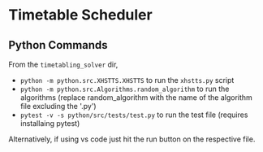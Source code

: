 # Timetable Scheduler

## Python Commands
From the `timetabling_solver` dir,

- `python -m python.src.XHSTTS.XHSTTS` to run the `xhstts.py` script
- `python -m python.src.Algorithms.random_algorithm` to run the algorithms (replace random_algorithm with the name of the algorithm file excluding the '.py')
- `pytest -v -s python/src/tests/test.py` to run the test file (requires installaing pytest)

Alternatively, if using vs code just hit the run button on the respective file.
